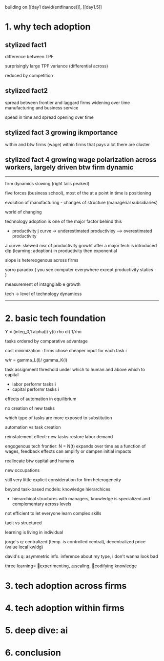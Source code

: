 building on [[day1 david(entfinance)]], [[day1.5]]
# 1. why tech adoption
## stylized fact1
difference between TPF

surprisingly large TPF variance (differential across)

reduced by competition

## stylized fact2
spread between frontier and laggard firms widening over time
manufacturing and business service

spead  in time and spread opening over time

## stylized fact 3 growing ikmportance

within and btw firms (wage) within firms that pays a lot there are cluster

## stylized fact 4 growing wage polarization across workers, largely driven btw firm dynamic


---

firm dynamics slowing (right tails peaked)

five forces (business school), most of the at a point in time is positioning 

evolution of manufacturing - changes of structure (managerial subsidiaries)

world of changing

technology adoption is one of the major factor behind this
- productivity j curve -> underestimated productiviey --> overestimated productivity

J curve: skewed msr of productivity growht after a major tech is introduced
dip (learning; adoption) in productivity then exponential 

slope is hetereogenous across firms

sorro paradox ( you see computer everywhere except productivity statics - )

measurement of intagngialb e growth

tech -> level of technology 
dynamicss 

----

# 2. basic tech foundation

Y = (integ_0,1 alpha(i) y(i) rho di) 1/rho

tasks ordered by comparative advantage

cost minimization : firms chose cheaper input for each task i 

w/r = gamma_L(l)/ gamma_K(l)

task assignment
threshold under which to human and above which to capital
- labor performr tasks i 
- capital performr tasks i 

effects of automation in equilibrium

no creation of new tasks


which type of tasks are more exposed to substitution

automation vs task creation

reinstatement effect: new tasks restore labor demand

engogenous tech frontier: N = N(t) expands over time as a function of wages, feedback effects can amplify or dampen initial impacts

reallocate btw capital and humans

new occupations

 still very little explicit consideration for firm heterogeneity

beyond task-based models: knowledge hierarchices
- hierarchical structures with managers, knowledge is specialized and complementary across levels

not efficient to let everyone learn complex skills

tacit vs structured 

learning is living in individual

jorge's q: centralized (temp. is controlled central), decentralized price (value local kwldg)

david's q: asymmetric info. inference about my type, i don't wanna look bad


three learning= 🧪experimenting, ⚖️scaling, 🔐codifying knowledge
# 3. tech adoption across firms

# 4. tech adoption within firms

# 5. deep dive: ai
# 6. conclusion
